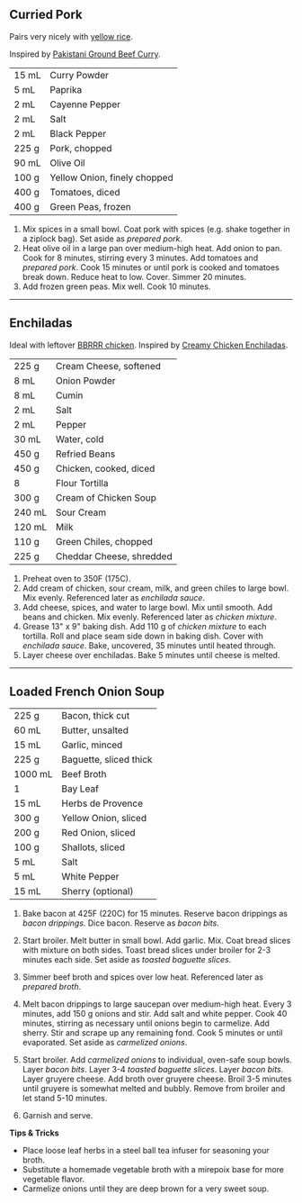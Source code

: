 
## Curried Pork

Pairs very nicely with [yellow rice](sides.md#yellow-rice).

Inspired by [Pakistani Ground Beef Curry](https://www.allrecipes.com/recipe/267015/pakistani-ground-beef-curry/).

|||
|:--|:--|
| 15 mL | Curry Powder
| 5 mL  | Paprika
| 2 mL  | Cayenne Pepper
| 2 mL  | Salt
| 2 mL  | Black Pepper
| 225 g | Pork, chopped
| 90 mL | Olive Oil
| 100 g | Yellow Onion, finely chopped
| 400 g | Tomatoes, diced
| 400 g | Green Peas, frozen

1. Mix spices in a small bowl. Coat pork with spices (e.g. shake together in a ziplock bag). Set aside as *prepared pork*.
2. Heat olive oil in a large pan over medium-high heat. Add onion to pan. Cook for 8 minutes, stirring every 3 minutes. Add tomatoes and *prepared pork*. Cook 15 minutes or until pork is cooked and tomatoes break down. Reduce heat to low. Cover. Simmer 20 minutes.
3. Add frozen green peas. Mix well. Cook 10 minutes.


---

## Enchiladas

Ideal with leftover [BBRRR chicken](retired-recipes.md#bbrrr-chicken). Inspired by [Creamy Chicken Enchiladas](https://www.tasteofhome.com/recipes/creamy-chicken-enchiladas/).

|||
|:--|:--|
| 225 g  | Cream Cheese, softened
| 8 mL   | Onion Powder
| 8 mL   | Cumin
| 2 mL   | Salt
| 2 mL   | Pepper
| 30 mL  | Water, cold
| 450 g  | Refried Beans
| 450 g  | Chicken, cooked, diced
| 8      | Flour Tortilla
| 300 g  | Cream of Chicken Soup
| 240 mL | Sour Cream
| 120 mL | Milk
| 110 g  | Green Chiles, chopped
| 225 g  | Cheddar Cheese, shredded


1. Preheat oven to 350F (175C).
2. Add cream of chicken, sour cream, milk, and green chiles to large bowl. Mix evenly. Referenced later as *enchilada sauce*.
3. Add cheese, spices, and water to large bowl. Mix until smooth. Add beans and chicken. Mix evenly. Referenced later as *chicken mixture*.
4. Grease 13" x 9" baking dish. Add 110 g of *chicken mixture* to each tortilla. Roll and place seam side down in baking dish. Cover with *enchilada sauce*. Bake, uncovered, 35 minutes until heated through.
5. Layer cheese over enchiladas. Bake 5 minutes until cheese is melted.


---

## Loaded French Onion Soup

|||
|:--|:--|
| 225 g | Bacon, thick cut
| 60 mL | Butter, unsalted
| 15 mL | Garlic, minced
| 225 g | Baguette, sliced thick
| 1000 mL | Beef Broth
| 1     | Bay Leaf
| 15 mL | Herbs de Provence
| 300 g | Yellow Onion, sliced
| 200 g | Red Onion, sliced
| 100 g | Shallots, sliced
| 5 mL  | Salt
| 5 mL  | White Pepper
| 15 mL | Sherry (optional)

1. Bake bacon at 425F (220C) for 15 minutes. Reserve bacon drippings as *bacon drippings*. Dice bacon. Reserve as *bacon bits*.

2. Start broiler. Melt butter in small bowl. Add garlic. Mix. Coat bread slices with mixture on both sides. Toast bread slices under broiler for 2-3 minutes each side. Set aside as *toasted baguette slices*.

3. Simmer beef broth and spices over low heat. Referenced later as *prepared broth*.

4. Melt bacon drippings to large saucepan over medium-high heat. Every 3 minutes, add 150 g onions and stir. Add salt and white pepper. Cook 40 minutes, stirring as necessary until onions begin to carmelize. Add sherry. Stir and scrape up any remaining fond. Cook 5 minutes or until evaporated. Set aside as *carmelized onions*.

5. Start broiler. Add *carmelized onions* to individual, oven-safe soup bowls. Layer *bacon bits*. Layer 3-4 *toasted baguette slices*. Layer *bacon bits*. Layer gruyere cheese. Add broth over gruyere cheese. Broil 3-5 minutes until gruyere is somewhat melted and bubbly. Remove from broiler and let stand 5-10 minutes.

6. Garnish and serve.

**Tips & Tricks**

* Place loose leaf herbs in a steel ball tea infuser for seasoning your broth.
* Substitute a homemade vegetable broth with a mirepoix base for more vegetable flavor.
* Carmelize onions until they are deep brown for a very sweet soup.
